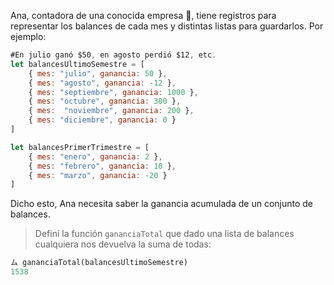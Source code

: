 Ana, contadora de una conocida empresa :office:, tiene registros para representar los balances de cada mes y distintas listas para guardarlos. Por ejemplo:

```javascript
#En julio ganó $50, en agosto perdió $12, etc.
let balancesUltimoSemestre = [
	{ mes: "julio", ganancia: 50 }, 
	{ mes: "agosto", ganancia: -12 }, 
	{ mes: "septiembre", ganancia: 1000 }, 
	{ mes: "octubre", ganancia: 300 }, 
	{ mes:  "noviembre", ganancia: 200 }, 
	{ mes: "diciembre", ganancia: 0 }
]

let balancesPrimerTrimestre = [
	{ mes: "enero", ganancia: 2 }, 
	{ mes: "febrero", ganancia: 10 }, 
	{ mes: "marzo", ganancia: -20 }
]
```

Dicho esto, Ana necesita saber la ganancia acumulada de un conjunto de balances.

> Definí la función `gananciaTotal` que dado una lista de balances cualquiera nos devuelva la suma de todas:
>
```python
ム gananciaTotal(balancesUltimoSemestre)
1538
```